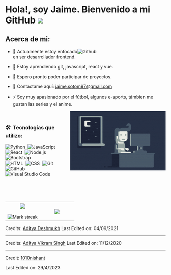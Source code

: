 <h1> Hola!, soy Jaime. Bienvenido a mi GitHub <img src = "https://raw.githubusercontent.com/MartinHeinz/MartinHeinz/master/wave.gif" width = 30px> </h1>
<p align='center'>
</p>

<h2> Acerca de mi: </h2>

<img width="55%" align="right" alt="Github" src="https://raw.githubusercontent.com/onimur/.github/master/.resources/git-header.svg" />

- 🔭 Actualmente estoy enfocado en ser desarrollador frontend.
  
- 🌱 Estoy aprendiendo git, javascript, react y vue.
  
- 👯 Espero pronto poder participar de proyectos.
  
- 💬 Contactame aquí: jaime.sotom97@gmail.com
  
- ⚡ Soy muy apasionado por el fútbol, algunos e-sports, támbien me gustan las series y el anime.

<img alt="Night Coding" src="https://raw.githubusercontent.com/AVS1508/AVS1508/master/assets/Night-Coding.gif" align="right"/>

<br>

### 🛠 &nbsp;Tecnologías que utilizo:

![Python](https://img.shields.io/badge/-Python-05122A?style=flat&logo=python)&nbsp;
![JavaScript](https://img.shields.io/badge/-JavaScript-05122A?style=flat&logo=javascript)&nbsp;
![React](https://img.shields.io/badge/-React-05122A?style=flat&logo=react)&nbsp;
![Node.js](https://img.shields.io/badge/-Node.js-05122A?style=flat&logo=node.js)&nbsp;
![Bootstrap](https://img.shields.io/badge/-Bootstrap-05122A?style=flat&logo=bootstrap&logoColor=563D7C)\
![HTML](https://img.shields.io/badge/-HTML-05122A?style=flat&logo=HTML5)&nbsp;
![CSS](https://img.shields.io/badge/-CSS-05122A?style=flat&logo=CSS3&logoColor=1572B6)&nbsp;
![Git](https://img.shields.io/badge/-Git-05122A?style=flat&logo=git)&nbsp;
![GitHub](https://img.shields.io/badge/-GitHub-05122A?style=flat&logo=github)&nbsp;
![Visual Studio Code](https://img.shields.io/badge/-Visual%20Studio%20Code-05122A?style=flat&logo=visual-studio-code&logoColor=007ACC)&nbsp;

<br>
<br>
<br>

<p align="center">
  <!--- stats (start) -->
<table align="center">
<tr border="none">
<td width="50%" align="center">
  
  <img  align="center"  src="https://github-readme-stats.vercel.app/api?username=Jaimee97&theme=dark&show_icons=true&count_private=true" />
  <br></br>
  <img  title="🔥 Get streak stats for your profile at git.io/streak-stats" alt="Mark streak" src="https://github-readme-streak-stats.herokuapp.com/?user=Jaimee97&theme=dark&hide_border=false" /> 
</td>

<td width="50%" align="center">

  <img  align="center"  src="https://github-readme-stats.anuraghazra1.vercel.app/api/top-langs/?username=Jaimee97&theme=dark&hide_border=false&no-bg=true&no-frame=true&langs_count=10"/>
  
  </td>
</tr>
</table>



Credits: [Aditya Deshmukh](https://github.com/Aditya664)
Last Edited on: 04/09/2021

-----
Credits: [Aditya Vikram Singh](https://github.com/AVS1508)
Last Edited on: 11/12/2020

----------------------------------------------------------------------
Credit: [1010nishant](https://github.com/1010nishant)

Last Edited on: 29/4/2023



